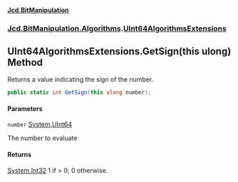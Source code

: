#### [Jcd.BitManipulation](index 'index')
### [Jcd.BitManipulation.Algorithms](Jcd.BitManipulation.Algorithms 'Jcd.BitManipulation.Algorithms').[UInt64AlgorithmsExtensions](Jcd.BitManipulation.Algorithms.UInt64AlgorithmsExtensions 'Jcd.BitManipulation.Algorithms.UInt64AlgorithmsExtensions')

## UInt64AlgorithmsExtensions.GetSign(this ulong) Method

Returns a value indicating the sign of the number.

```csharp
public static int GetSign(this ulong number);
```
#### Parameters

<a name='Jcd.BitManipulation.Algorithms.UInt64AlgorithmsExtensions.GetSign(thisulong).number'></a>

`number` [System.UInt64](https://docs.microsoft.com/en-us/dotnet/api/System.UInt64 'System.UInt64')

The number to evaluate

#### Returns
[System.Int32](https://docs.microsoft.com/en-us/dotnet/api/System.Int32 'System.Int32')
1 if > 0; 0 otherwise.